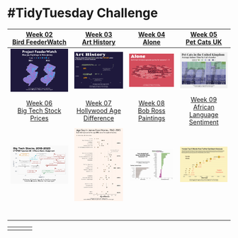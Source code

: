 # #TidyTuesday Challenge

<!-- table header, followed by pictures link -->

|   [Week 02<br>Bird FeederWatch](https://github.com/poncest/tidytuesday/tree/main/2023/Week_02)    |       [Week 03<br>Art History](https://github.com/poncest/tidytuesday/tree/main/2023/Week_03)        |       [Week 04<br>Alone](https://github.com/poncest/tidytuesday/tree/main/2023/Week_04)        |        [Week 05<br>Pet Cats UK](https://github.com/poncest/tidytuesday/tree/main/2023/Week_05)         |
|:-------------:|:-------------:|:-------------------------:|:-------------:|
|                                ![](Week_02/2023_02.png "Week 02")                                 |                                  ![](Week_03/2023_03.png "Week 03")                                  |                               ![](Week_04/2023_04.png "Week 04")                               |                                   ![](Week_05/2023_05.png "Week 05")                                   |
| [Week 06<br>Big Tech Stock Prices](https://github.com/poncest/tidytuesday/tree/main/2023/Week_06) | [Week 07<br>Hollywood Age Difference](https://github.com/poncest/tidytuesday/tree/main/2023/Week_07) | [Week 08<br>Bob Ross Paintings](https://github.com/poncest/tidytuesday/tree/main/2023/Week_08) | [Week 09<br>African Language Sentiment](https://github.com/poncest/tidytuesday/tree/main/2023/Week_09) |
|                                ![](Week_06/2023_06.png "Week 06")                                 |                                  ![](Week_07/2023_07.png "Week 07")                                  |                               ![](Week_08/2023_08.png "Week 08")                               |                                   ![](Week_09/2023_09.png "Week 09")                                   |
|                                                                                                   |                                                                                                      |                                                                                                |                                                                                                        |
|                                                                                                   |                                                                                                      |                                                                                                |                                                                                                        |
|                                                                                                   |                                                                                                      |                                                                                                |                                                                                                        |
|                                                                                                   |                                                                                                      |                                                                                                |                                                                                                        |
|                                                                                                   |                                                                                                      |                                                                                                |                                                                                                        |
|                                                                                                   |                                                                                                      |                                                                                                |                                                                                                        |
|                                                                                                   |                                                                                                      |                                                                                                |                                                                                                        |

|     |     |     |     |
|-----|-----|-----|-----|
|     |     |     |     |
